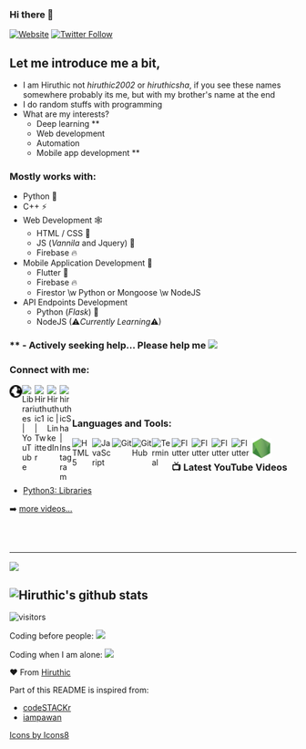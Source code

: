 ### Hi there 👋

<!--
**hiruthic2002/hiruthic2002** is a ✨ _special_ ✨ repository because its `README.md` (this file) appears on your GitHub profile.

Here are some ideas to get you started:

- 🔭 I’m currently working on ...
- 🌱 I’m currently learning ...
- 👯 I’m looking to collaborate on ...
- 🤔 I’m looking for help with ...
- 💬 Ask me about ...
- 📫 How to reach me: ...
- 😄 Pronouns: ...
- ⚡ Fun fact: ...
-->

<!-- [![Github Badge](https://img.shields.io/badge/-Hiruthic-gray?style=flat-square&logo=github&logoColor=black&link=https://github.com/hiruthic2002)](https://github.com/hiruthic2002)
[![Linkedin Badge](https://img.shields.io/badge/-Hiruthic.S.S-blue?style=flat-square&logo=Linkedin&logoColor=white&link=https://www.linkedin.com/in/hiruthic-s-s/)](https://www.linkedin.com/in/hiruthic-s-s/) 
[![Instagram Badge](https://img.shields.io/badge/-hiruthicsha-red?style=flat-square&logo=instagram&logoColor=black&link=https://www.instagram.com/hiruthicsha/)](https://www.instagram.com/hiruthicsha/) 
[![Twitter Badge](https://img.shields.io/badge/-Hiruthic1-1ca0f1?style=flat-square&logo=twitter&logoColor=white&link=https://twitter.com/Hiruthic1)](https://twitter.com/Hiruthic1) -->
[![Website](https://img.shields.io/website?label=hiruthicSha.com&style=for-the-badge&url=https%3A%2F%2Fcodestackr.com)](http://sha-resume.herokuapp.com/)
[![Twitter Follow](https://img.shields.io/twitter/follow/Hiruthic1?color=1DA1F2&logo=twitter&style=for-the-badge)](https://twitter.com/intent/follow?original_referer=https%3A%2F%2Fgithub.com%2Fhiruthic2002&screen_name=_hiruthicSha)

## Let me introduce me a bit, 
- I am Hiruthic not *hiruthic2002* or *hiruthicsha*, if you see these names somewhere probably its me, but with my brother's name at the end
- I do random stuffs with programming
- What are my interests?
    - Deep learning **
    - Web development
    - Automation
    - Mobile app development **
    
    
### Mostly works with:
- Python 🐍
- C++ ⚡
- Web Development 🕸
    - HTML / CSS 🤖
    - JS (*Vannila* and Jquery) 🧠
    - Firebase 🔥
- Mobile Application Development 📱
    - Flutter 🎯
    - Firebase 🔥
    - Firestor \w Python or Mongoose \w NodeJS
- API Endpoints Development
    - Python (*Flask*) 🧡
    - NodeJS (⚠*Currently Learning*⚠)
    
### ** - Actively seeking help... Please help me <img src="https://www.pinclipart.com/picdir/big/143-1438381_sad-broken-heart-sticker-for-ios-android-giphy.png" width=50>

<!-- Contact -->
### Connect with me:
[<img align="left" alt="online resume" width="22px" src="https://raw.githubusercontent.com/iconic/open-iconic/master/svg/globe.svg" />](http://sha-resume.herokuapp.com/)
[<img align="left" alt="Libraries | YouTube" width="22px" src="https://cdn.jsdelivr.net/npm/simple-icons@v3/icons/youtube.svg" />](https://www.youtube.com/channel/UCHdjWwb7VbiUdTKUFbLousA)
[<img align="left" alt="Hiruthic1 | Twitter" width="22px" src="https://cdn.jsdelivr.net/npm/simple-icons@v3/icons/twitter.svg" />](https://twitter.com/Hiruthic1)
[<img align="left" alt="Hiruthic | LinkedIn" width="22px" src="https://cdn.jsdelivr.net/npm/simple-icons@v3/icons/linkedin.svg" />](https://www.linkedin.com/in/hiruthic-s-s/)
[<img align="left" alt="hiruthicSha | Instagram" width="22px" src="https://cdn.jsdelivr.net/npm/simple-icons@v3/icons/instagram.svg" />](https://www.instagram.com/hiruthicsha/)

<br />
<br />

### Languages and Tools:

<img align="left" alt="HTML5" width="35px" src="https://img.icons8.com/color/48/000000/html-5.png" />
<img align="left" alt="JavaScript" width="35px" src="https://img.icons8.com/color/48/000000/javascript.png" />

<img align="left" alt="Git" width="35px" src="https://img.icons8.com/color/96/000000/git.png" />
<img align="left" alt="GitHub" width="35px" src="https://img.icons8.com/dusk/64/000000/github.png"/>
<img align="left" alt="Terminal" width="35px" src="https://img.icons8.com/color/48/000000/console.png" />

<img align="left" alt="Flutter" width="35px" src="https://img.icons8.com/color/50/000000/c-plus-plus-logo.png"/>
<img align="left" alt="Flutter" width="35px" src="https://img.icons8.com/color/48/000000/python.png"/>
<img align="left" alt="Flutter" width="35px" src="https://img.icons8.com/color/48/000000/flutter.png"/>
<img align="left" alt="Flutter" width="35px" src="https://img.icons8.com/color/48/000000/google-firebase-console.png"/>
<img align="left" alt="Node.js" width="35px" src="https://raw.githubusercontent.com/github/explore/80688e429a7d4ef2fca1e82350fe8e3517d3494d/topics/nodejs/nodejs.png" />
<!-- <img align="left" alt="MongoDB" width="26px" src="https://raw.githubusercontent.com/github/explore/80688e429a7d4ef2fca1e82350fe8e3517d3494d/topics/mongodb/mongodb.png" /> -->

<br />

### 📺 Latest YouTube Videos

<!-- YOUTUBE:START -->
- [Python3: Libraries](https://www.youtube.com/playlist?list=PLfxHa2xNU9nbtSJfLEgIkifEzRO-CTp0l)
<!-- YOUTUBE:END -->

 ➡️ [more videos...](https://www.youtube.com/channel/UCHdjWwb7VbiUdTKUFbLousA)

<br />
<br />

---------------------------------------
<a href="https://github.com/hiruthic2002">
  <img align="center" src="https://github-readme-stats.vercel.app/api/top-langs/?username=hiruthic2002&theme=light&hide_langs_below=1" />
</a>

![Hiruthic's github stats](https://github-readme-stats.vercel.app/api?username=hiruthic2002&show_icons=true&hide_border=true)
---------------------------------------

![visitors](https://visitor-badge.glitch.me/badge?page_id=hiruthic2002) 

Coding before people: <img src="https://media1.tenor.com/images/505ddb5e0b0e8c3e96b66e1469ef47c1/tenor.gif?itemid=4903969" width=200>

Coding when I am alone: <img src="https://media1.tenor.com/images/877df93ae91fdaf68c0e253a810be330/tenor.gif" width=200>

:heart: From [Hiruthic](https://github.com/hiruthic2002)

Part of this README is inspired from:
- [codeSTACKr](https://github.com/codeSTACKr)
- [iampawan](https://github.com/iampawan)

<a href="https://icons8.com">Icons by Icons8</a>
